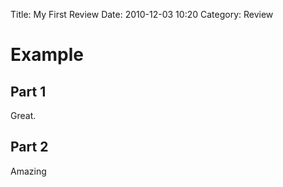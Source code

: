 Title: My First Review
Date: 2010-12-03 10:20
Category: Review


# Example

## Part 1

Great.

## Part 2

Amazing
